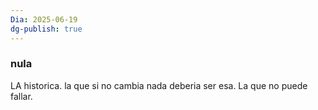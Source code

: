```yaml
---
Dia: 2025-06-19
dg-publish: true
---
```

### nula
LA historica. la que si no cambia nada deberia ser esa. La que no puede fallar.